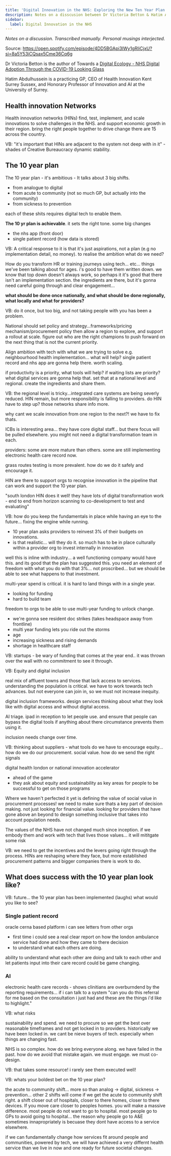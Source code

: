 ```yaml
---
title: 'Digital Innovation in the NHS: Exploring the New Ten Year Plan with Hatim Abdulhussein'
description: Notes on a disscusion between Dr Victoria Betton & Hatim Abdulhussein
sidebar:
  label: Digital Innovation in the NHS
---
```


_Notes on a discussion. Transcribed manually. Personal musings interjected._

Source: https://open.spotify.com/episode/4DD5BGApi3lWy1gRIiCjxU?si=8a5Y53iCQsax5Cme36Cq6g

Dr Victoria Betton is the author of Towards a [Digital Ecology - NHS Digital Adoption Through the COVID-19 Looking Glass](https://www.google.co.uk/books/edition/Towards_a_Digital_Ecology/sQtZEAAAQBAJ?hl=en)

Hatim Abdulhussein is a practicing GP, CEO of Health Innovation Kent Surrey Sussex, and Honorary Professor of Innovation and AI at the University of Surrey.

## Health innovation Networks

Health innovation networks (HINs) find, test, implement, and scale innovations to solve challenges in the NHS. and support economic growth in their region. bring the right people together to drive change
there are 15 across the country.

VB: "it's important that HINs are adjacent to the system not deep with in it" - shades of Creative Bureaucracy dynamic stability.

## The 10 year plan

The 10 year plan - it's ambitious - It talks about 3 big shifts.
- from analogue to digital
- from acute to community (not so much GP, but actually into the community)
- from sickness to prevention

each of these shits requires digital tech to enable them.

**The 10 yr plan is achievable**. it sets the right tone. some big changes
- the nhs app (front door)
- single patient record (how data is stored)

VB: A critical response to it is that it's just aspirations, not a plan (e.g no implementation detail, no money). to realise the ambition what do we need? 

How do you transform HR or training journeys using tech... etc... things we've been talking about for ages. i's good to have them written down. we know that top down doesn't always work, so perhaps it it's good that there isn't an implementation section. the ingredients are there, but it's gonna need careful going through and clear engagement... 

**what should be done once nationally, and what should be done regionally, what locally and what for providers?**

VB: do it once, but too big, and not taking people with you has been a problem.

National should set policy and strategy...frameworks/pricing mechanism/procurement policy then allow a region to explore, and support a rollout at scale. figure out who are the right champions to push forward on the next thing that is not the current priority.

Align ambition with tech with what we are trying to solve e.g. neighbourhood health implementation... what will help? single patient record and nhs app are gonna help there. worth scaling.

if productivity is a priority, what tools will help? if waiting lists are priority? what digital services are gonna help that. set that at a national level and regional. create the ingredients and share them.

VB: the regional level is tricky...integrated care systems are being severly reduced. HIN remain, but more responsibility is falling to providers. do HIN have to step up? those networks share info more.

why cant we scale innovation from one region to the next?! we have to fix thats.

ICBs is interesting area... they have core digital staff... but there focus will be pulled elsewhere. you might not need a digital transformation team in each.

providers: some are more mature than others. some are still implementing electronic health care record now.

grass routes testing is more prevalent. how do we do it safely and encourage it.

HIN are there to support orgs to recognise innovation in the pipeline that can work and support the 10 year plan.

"south london HIN does it well! they have lots of digital transformation work - end to end from horizon scanning to co-development to test and evaluating" 

VB: how do you keep the fundamentals in place while having an eye to the future... fixing the engine while running.
- 10 year plan asks providers to reinvest 3% of their budgets on innovations.
- is that realistic... will they do it. so much has to be in place culturally within a provider org to invest internally in innovation

well this is inline with industry... a well functioning company would have this. and its good that the plan has suggested this. you need an element of freedom with what you do with that 3%... not proscribed... but we should be able to see what happens to that investment.

multi-year spend is critical. it is hard to land things with in a single year.
- looking for funding
- hard to build team

freedom to orgs to be able to use multi-year funding to unlock change.
- we're gonna see resident doc strikes (takes headspace away from frontline)
- multi year funding lets you ride out the storms
- age
- increasing sickness and rising demands
- shortage in healthcare staff

VB: startups - be wary of funding that comes at the year end.. it was thrown over the wall with no commitment to see it through.

VB: Equity and digital inclusion

real mix of affluent towns and those that lack access to services. understanding the population is critical. we have to work towards tech advances. but not everyone can join in, so we must not increase inequity.

digital inclusion frameworks.
design services thinking about what they look like with digital access and without digital access.

AI triage. ipad in reception to let people use. and ensure that people can bypass the digital tools if anything about there circumstance prevents them using it.

inclusion needs change over time.

VB: thinking about suppliers - what tools do we have to encourage equity... how do we do our procurement. social value. how do we send the right signals

digital health london or national innovation accelerator
- ahead of the game
- they ask about equity and sustainability as key areas for people to be successful to get on those programs

Where we haven't perfected it yet is defining the value of social value in procurement processes! we need to make sure thats a key part of decision making. not just looking for financial value. looking for providers that have gone above an beyond to design something inclusive that takes into account population needs.

The values of the NHS have not changed much since inception. if we embody them and work with tech that lives those values... it will mititgate some risk

VB: we need to get the incentives and the levers going right through the process. HINs are reshaping where they face, but more established procurement patterns and bigger companies there is work to do.

## What does success with the 10 year plan look like?

VB: future... the 10 year plan has been implemented (laughs) what would you like to see?

### Single patient record
oracle cerna based platform i can see letters from other orgs
- first time i could see a real clear report on how the london ambulance service had done and how they came to there decision
- to understand what each others are doing.

ability to understand what each other are doing and talk to each other and let patients input into their care record could be game changing.

### AI

electronic health care records - shows clinitians are overburndend by the reporting requirements... if i can talk to a system "can you do this referral for me based on the consultation i just had and these are the things i'd like to highlight."

VB: what risks

sustainability and spend. we need to procure so we get the best over reasonable timeframes and not get locked in to providers. historically we have been locked in. we cant be nieve buyers of tech. especially when things are changing fast.

NHS is so complex. how do we bring everyone along. we have failed in the past. how do we avoid that mistake again. we must engage. we must co-design.

VB: that takes some resource! i rarely see them executed well!

VB: whats your boldest bet on the 10 year plan?

the acute to community shift... more so than analog -> digital, sickness -> prevention...  other 2 shifts will come if we get the acute to community shift right. a shift closer out of hospitals, closer to there homes, closer to there devices. If you move care closer to peoples homes. you will make a massive difference. most people do not want to go to hospital. most people go to GPs to avoid going to hospital... the reason why people go to A&E sometimes innapropriately is becuase they dont have access to a service elsewhere.

if we can fundamentally change how services fit around people and communities, powered by tech, we will have achieved a very differnt health service than we live in now and one ready for future societal changes.